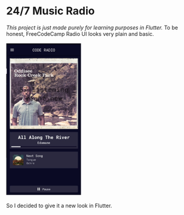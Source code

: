 # 24/7 Music Radio
*This project is just made purely for learning purposes in Flutter.*
To be honest, FreeCodeCamp Radio UI looks very plain and basic. <br></br>
<img src = 'screenshot/Screenshot%202023-11-26%20170123.jpg' width = 200> <br></br>
So I decided to give it a new look in Flutter.
